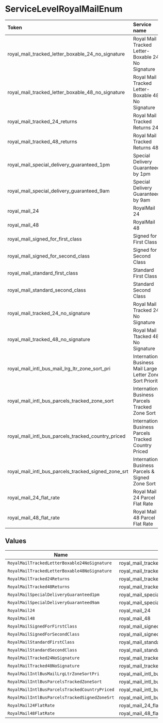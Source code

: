 # ServiceLevelRoyalMailEnum

|Token | Service name|
|:---|:---|
| royal_mail_tracked_letter_boxable_24_no_signature | Royal Mail Tracked Letter-Boxable 24 No Signature|
| royal_mail_tracked_letter_boxable_48_no_signature | Royal Mail Tracked Letter-Boxable 48 No Signature|
| royal_mail_tracked_24_returns | Royal Mail Tracked Returns 24|
| royal_mail_tracked_48_returns | Royal Mail Tracked Returns 48|
| royal_mail_special_delivery_guaranteed_1pm | Special Delivery Guaranteed by 1pm
| royal_mail_special_delivery_guaranteed_9am | Special Delivery Guaranteed by 9am
| royal_mail_24 | RoyalMail 24
| royal_mail_48 | RoyalMail 48
| royal_mail_signed_for_first_class | Signed for First Class
| royal_mail_signed_for_second_class | Signed for Second Class
| royal_mail_standard_first_class | Standard First Class
| royal_mail_standard_second_class | Standard Second Class
| royal_mail_tracked_24_no_signature | Royal Mail Tracked 24 No Signature
| royal_mail_tracked_48_no_signature | Royal Mail Ttacked 48 No Signature
| royal_mail_intl_bus_mail_lrg_ltr_zone_sort_pri | International Business Mail Large Letter Zone Sort Priority
| royal_mail_intl_bus_parcels_tracked_zone_sort | International Business Parcels Tracked Zone Sort
| royal_mail_intl_bus_parcels_tracked_country_priced | International Business Parcels Tracked Country Priced
| royal_mail_intl_bus_parcels_tracked_signed_zone_srt | International Business Parcels & Signed Zone Sort
| royal_mail_24_flat_rate | Royal Mail 24 Parcel Flat Rate
| royal_mail_48_flat_rate | Royal Mail 48 Parcel Flat Rate



## Values

| Name                                                | Value                                               |
| --------------------------------------------------- | --------------------------------------------------- |
| `RoyalMailTrackedLetterBoxable24NoSignature`        | royal_mail_tracked_letter_boxable_24_no_signature   |
| `RoyalMailTrackedLetterBoxable48NoSignature`        | royal_mail_tracked_letter_boxable_48_no_signature   |
| `RoyalMailTracked24Returns`                         | royal_mail_tracked_24_returns                       |
| `RoyalMailTracked48Returns`                         | royal_mail_tracked_48_returns                       |
| `RoyalMailSpecialDeliveryGuaranteed1pm`             | royal_mail_special_delivery_guaranteed_1pm          |
| `RoyalMailSpecialDeliveryGuaranteed9am`             | royal_mail_special_delivery_guaranteed_9am          |
| `RoyalMail24`                                       | royal_mail_24                                       |
| `RoyalMail48`                                       | royal_mail_48                                       |
| `RoyalMailSignedForFirstClass`                      | royal_mail_signed_for_first_class                   |
| `RoyalMailSignedForSecondClass`                     | royal_mail_signed_for_second_class                  |
| `RoyalMailStandardFirstClass`                       | royal_mail_standard_first_class                     |
| `RoyalMailStandardSecondClass`                      | royal_mail_standard_second_class                    |
| `RoyalMailTracked24NoSignature`                     | royal_mail_tracked_24_no_signature                  |
| `RoyalMailTracked48NoSignature`                     | royal_mail_tracked_48_no_signature                  |
| `RoyalMailIntlBusMailLrgLtrZoneSortPri`             | royal_mail_intl_bus_mail_lrg_ltr_zone_sort_pri      |
| `RoyalMailIntlBusParcelsTrackedZoneSort`            | royal_mail_intl_bus_parcels_tracked_zone_sort       |
| `RoyalMailIntlBusParcelsTrackedCountryPriced`       | royal_mail_intl_bus_parcels_tracked_country_priced  |
| `RoyalMailIntlBusParcelsTrackedSignedZoneSrt`       | royal_mail_intl_bus_parcels_tracked_signed_zone_srt |
| `RoyalMail24FlatRate`                               | royal_mail_24_flat_rate                             |
| `RoyalMail48FlatRate`                               | royal_mail_48_flat_rate                             |